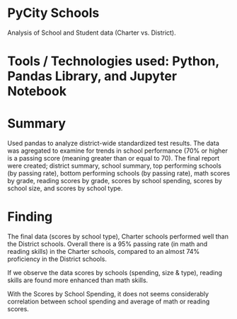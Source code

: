 # PyCity Schools 

Analysis of School and Student data  (Charter vs. District).


# Tools / Technologies used: Python, Pandas Library, and Jupyter Notebook


# Summary

Used pandas to analyze district-wide standardized test results. The data was agregated to examine for trends in school performance (70% or higher is a passing score (meaning greater than or equal to 70). The final report were created; district summary, school summary, top performing schools (by passing rate), bottom performing schools (by passing rate), math scores by grade, reading scores by grade, scores by school spending, scores by school size, and scores by school type.

# Finding

The final data (scores by school type), Charter schools performed well than the District schools. Overall there is a 95% passing rate (in math and reading skills) in the Charter schools, compared to an almost 74% proficiency in the District schools. 

If we observe the data scores by schools (spending, size & type), reading skills are found more enhanced than math skills.

With the Scores by School Spending, it does not seems considerably correlation between school spending and average of math or reading scores.
